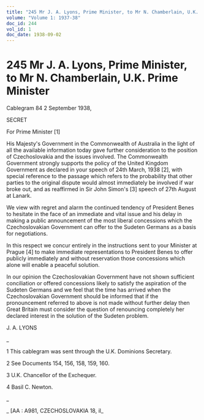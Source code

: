 ```yaml
---
title: "245 Mr J. A. Lyons, Prime Minister, to Mr N. Chamberlain, U.K. Prime Minister"
volume: "Volume 1: 1937-38"
doc_id: 244
vol_id: 1
doc_date: 1938-09-02
---
```


# 245 Mr J. A. Lyons, Prime Minister, to Mr N. Chamberlain, U.K. Prime Minister

Cablegram 84 2 September 1938,

SECRET

For Prime Minister [1]

His Majesty's Government in the Commonwealth of Australia in the light of all the available information today gave further consideration to the position of Czechoslovakia and the issues involved. The Commonwealth Government strongly supports the policy of the United Kingdom Government as declared in your speech of 24th March, 1938 [2], with special reference to the passage which refers to the probability that other parties to the original dispute would almost immediately be involved if war broke out, and as reaffirmed in Sir John Simon's [3] speech of 27th August at Lanark.

We view with regret and alarm the continued tendency of President Benes to hesitate in the face of an immediate and vital issue and his delay in making a public announcement of the most liberal concessions which the Czechoslovakian Government can offer to the Sudeten Germans as a basis for negotiations.

In this respect we concur entirely in the instructions sent to your Minister at Prague [4] to make immediate representations to President Benes to offer publicly immediately and without reservation those concessions which alone will enable a peaceful solution.

In our opinion the Czechoslovakian Government have not shown sufficient conciliation or offered concessions likely to satisfy the aspiration of the Sudeten Germans and we feel that the time has arrived when the Czechoslovakian Government should be informed that if the pronouncement referred to above is not made without further delay then Great Britain must consider the question of renouncing completely her declared interest in the solution of the Sudeten problem.

J. A. LYONS

_

1 This cablegram was sent through the U.K. Dominions Secretary.

2 See Documents 154, 156, 158, 159, 160.

3 U.K. Chancellor of the Exchequer.

4 Basil C. Newton.

_

_ [AA : A981, CZECHOSLOVAKIA 18, il_
